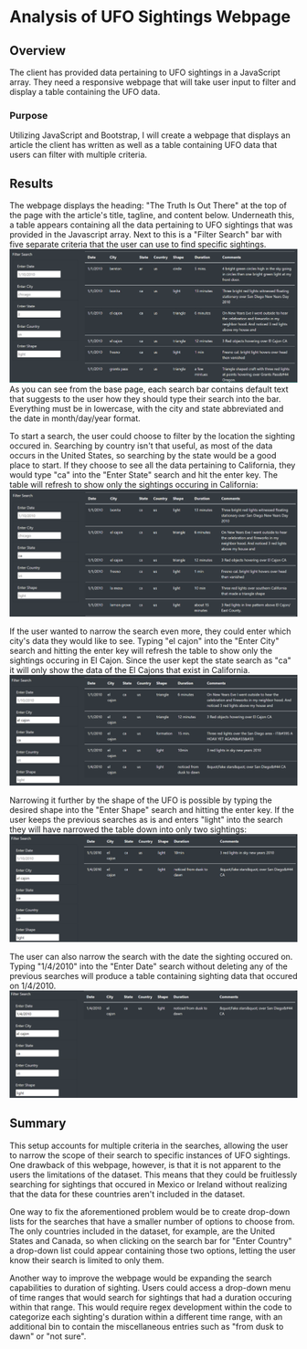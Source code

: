 # Analysis of UFO Sightings Webpage
## Overview
The client has provided data pertaining to UFO sightings in a JavaScript array. They need a responsive webpage that will take user input to filter and display a table containing the UFO data.
### Purpose
Utilizing JavaScript and Bootstrap, I will create a webpage that displays an article the client has written as well as a table containing UFO data that users can filter with multiple criteria.
## Results
The webpage displays the heading: "The Truth Is Out There" at the top of the page with the article's title, tagline, and content below. Underneath this, a table appears containing all the data pertaining to UFO sightings that was provided in the Javascript array. Next to this is a "Filter Search" bar with five separate criteria that the user can use to find specific sightings.
![Base_Page.png](https://github.com/Lavernus/UFOs/blob/main/Ref/Base_Page.png)
As you can see from the base page, each search bar contains default text that suggests to the user how they should type their search into the bar. Everything must be in lowercase, with the city and state abbreviated and the date in month/day/year format. 

To start a search, the user could choose to filter by the location the sighting occured in. Searching by country isn't that useful, as most of the data occurs in the United States, so searching by the state would be a good place to start. If they choose to see all the data pertaining to California, they would type "ca" into the "Enter State" search and hit the enter key. The table will refresh to show only the sightings occuring in California:
![Filter_State.png](https://github.com/Lavernus/UFOs/blob/main/Ref/Filter_State.png)

If the user wanted to narrow the search even more, they could enter which city's data they would like to see. Typing "el cajon" into the "Enter City" search and hitting the enter key will refresh the table to show only the sightings occuring in El Cajon. Since the user kept the state search as "ca" it will only show the data of the El Cajons that exist in California.
![Filter_City.png](https://github.com/Lavernus/UFOs/blob/main/Ref/Filter_City.png)

Narrowing it further by the shape of the UFO is possible by typing the desired shape into the "Enter Shape" search and hitting the enter key. If the user keeps the previous searches as is and enters "light" into the search they will have narrowed the table down into only two sightings:
![Filter_Shape.png](https://github.com/Lavernus/UFOs/blob/main/Ref/Filter_Shape.png)

The user can also narrow the search with the date the sighting occured on. Typing "1/4/2010" into the "Enter Date" search without deleting any of the previous searches will produce a table containing sighting data that occured on 1/4/2010.
![Filter_Date.png](https://github.com/Lavernus/UFOs/blob/main/Ref/Filter_Date.png)



## Summary
This setup accounts for multiple criteria in the searches, allowing the user to narrow the scope of their search to specific instances of UFO sightings. One drawback of this webpage, however, is that it is not apparent to the users the limitations of the dataset. This means that they could be fruitlessly searching for sightings that occured in Mexico or Ireland without realizing that the data for these countries aren't included in the dataset. 

One way to fix the aforementioned problem would be to create drop-down lists for the searches that have a smaller number of options to choose from. The only countries included in the dataset, for example, are the United States and Canada, so when clicking on the search bar for "Enter Country" a drop-down list could appear containing those two options, letting the user know their search is limited to only them.

Another way to improve the webpage would be expanding the search capabilities to duration of sighting. Users could access a drop-down menu of time ranges that would search for sightings that had a duration occuring within that range. This would require regex development within the code to categorize each sighting's duration within a different time range, with an additional bin to contain the miscellaneous entries such as "from dusk to dawn" or "not sure".
